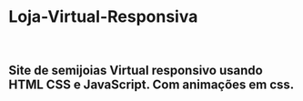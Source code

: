 <h1>Loja-Virtual-Responsiva</h1>
<br>

<h2>Site de semijoias Virtual responsivo usando HTML CSS e JavaScript. Com animações em css.</h2>
<br>
<img src="">
